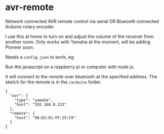 # avr-remote
Network connected AVR remote control via serial OR Blueooth connected Arduino rotary encoder

I use this at home to turn on and adjust the volume of the receiver from another room.
Only works with Yamaha at the moment, will be adding Pioneer soon.

Needs a `config.json` to work, eg:

Run the javascript on a raspberry pi or computer with node js.

It will connect to the remote over bluetooth at the specified address. The sketch for the remote is in the `/arduino` folder.

```
{
  "avr": {
    "type": "yamaha",
    "host": "192.168.0.123"
  },
  "remote": {
    "host": "98:D2:01:FF:25:C9"
  }
}
```
